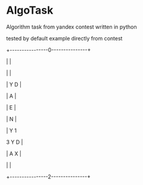# AlgoTask
Algorithm task from yandex contest written in python


tested by default example directly from contest
<p>+----------------0---------------+</p>
<p>|                                |</p>
<p>|                                |</p>
<p>|          Y        D            |</p>
<p>|     A                          |</p>
<p>|              E                 |</p>
<p>|           N                    |</p>
<p>|  Y                             1</p>
<p>3        Y    D                  |</p>
<p>|         A              X       |</p>
<p>|                                |</p>
<p>+----------------2---------------+</p>
